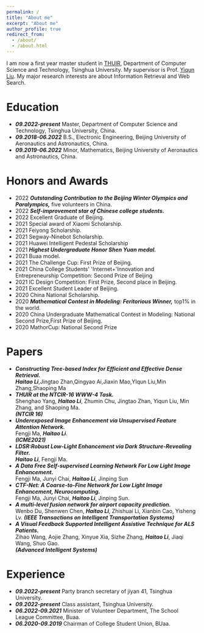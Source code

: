 ```yaml
---
permalink: /
title: "About me"
excerpt: "About me"
author_profile: true
redirect_from: 
  - /about/
  - /about.html
---
```


I am now a first year master student in [THUIR](http://www.thuir.cn/), Department of Computer Science and Technology, Tsinghua University. My supervisor is Prof. [Yiqun Liu](http://www.thuir.cn/group/~YQLiu/). My major research interests are about Information Retrieval and Web Search.


Education
======
* ***09.2022-present*** Master, Department of Computer Science and Technology, Tsinghua University, China.
* ***09.2018-06.2022*** B.S., Electronic Engineering, Beijing University of Aeronautics and Astronautics, China.
* ***09.2019-06.2022*** Minor, Mathematics, Beijing University of Aeronautics and Astronautics, China.

Honors and Awards
======
* 2022 ***Outstanding Contribution to the Beijing Winter Olympics and Paralympics,*** five volunteers in China.
* 2022 ***Self-improvement star of Chinese college students.***
* 2022 Excellent Graduate of Beijing.
* 2021 Special award of Xiaomi Scholarship.
* 2021 Feiyong Scholarship.
* 2021 Segway-Ninebot Scholarship.
* 2021 Huawei Intelligent Pedestal Scholarship
* 2021 ***Highest Undergraduate Honor Shen Yuan medal.***
* 2021 Buaa model.
* 2021 The Challenge Cup: First Prize of Beijing.
* 2021 China College Students' 'Internet+'Innovation and Entrepreneurship Competition: Second Prize of Beijing
* 2021 IC Design Competition: First Prize, Second place in Beijing.
* 2021 Excellent Student Leader of Beijing.
* 2020 China National Scholarship.
* 2020 ***Mathematical Contest in Modeling: Feritorious Winner,*** top1% in the world.
* 2020 China Undergraduate Mathematical Contest in Modeling: National Second Prize,First Prize of Beijing.
* 2020 MathorCup: National Second Prize


Papers
======
* ***Constructing Tree-based Index for Efficient and Effective Dense Retrieval.*** <br>
  ***Haitao Li***,Jingtao Zhan,Qingyao Ai,Jiaxin Mao,YIqun Liu,Min Zhang,Shaoping Ma
* ***THUIR at the NTCIR-16 WWW-4 Task.*** <br>
  Shenghao Yang, ***Haitao Li***, Zhumin Chu, Jingtao Zhan, Yiqun Liu, Min Zhang, and Shaoping Ma. <br>
  ***(NTCIR 16)***
* ***Underexposed Image Enhancement via Unsupervised Feature Attention Network.*** <br>
  Fengji Ma, ***Haitao Li***. <br>
  ***(ICME2021)***
* ***LDSR:Robust Low-Light Enhancement via Dark Structure-Revealing Filter.*** <br>
  ***Haitao Li***, Fengji Ma.
* ***A Data Free Self-supervised Learning Network For Low Light Image Enhancement.*** <br>
  Fengji Ma, Junyi Chai, ***Haitao Li***, Jinping Sun
* ***CTF-Net: A Coarse-to-Fine Network for Low Light Image Enhancement, Neurocomputing.*** <br>
  Fengji Ma, Junyi Chai, ***Haitao Li***, Jinping Sun.
* ***A multi-level fusion network for airport capacity prediction.*** <br>
  Wenbo Du, Shenwen Chen, ***Haitao Li***, Zhishuai Li, Xianbin Cao, Yisheng Lv.
  ***(IEEE Transactions on Intelligent Transportation Systems)***
* ***A Visual Feedback Supported Intelligent Assistive Technique for ALS Patients.*** <br>
  Zihao Wang, Aojie Zhang, Xinyue Xia, Sizhe Zhang, ***Haitao Li***, Jiaqi Wang, Shuo Gao. <br>
  ***(Advanced Intelligent Systems)***



Experience
======
* ***09.2022-present*** Party branch secretary of jiyan 41, Tsinghua University.
* ***09.2022-present*** Class assistant, Tsinghua University.
* ***06.2022-09.2021*** Minister of Volunteer Department, The School League Committee, Buaa.
* ***06.2020-09.2019*** Chairman of College Student Union, BUaa.

 
<script type="text/javascript" id="clustrmaps" src="//clustrmaps.com/map_v2.js?d=ntPmnUOUiTp6VVk_fiKXf6vboAHV_ss2pwMEJguMFOo&cl=ffffff&w=a"></script>
